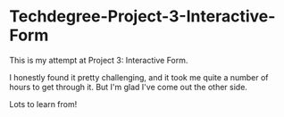 # Techdegree-Project-3-Interactive-Form
 This is my attempt at Project 3: Interactive Form.

 I honestly found it pretty challenging, and it took me quite a number of hours to get through it. But I'm glad I've come out the other side. 
 
 Lots to learn from!
